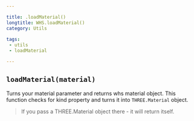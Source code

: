 ```yaml
---

title: .loadMaterial()
longtitle: WHS.loadMaterial()
category: Utils
 
tags:
 - utils
 - loadMaterial

---
```


## `loadMaterial(material)`

Turns your material parameter and returns whs material object. This function checks for kind property and turns it into `THREE.Material` object.

> If you pass a THREE.Material object there - it will return itself.
